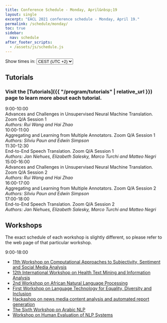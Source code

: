 ```yaml
---
title: Conference Schedule - Monday, April&nbsp;19
layout: single
excerpt: "EACL 2021 conference schedule - Monday, April 19."
permalink: /schedule/monday/
toc: true
sidebar:
  nav: schedule
after_footer_scripts:
  - /assets/js/schedule.js
---
```

<div class="schedule-header-container">
  <div class="schedule-header">
    <div class="time-control">
      <span>Show times in:</span>
      <select id="show-time">
        <option value="default">CEST (UTC +2)</option>
        <option value="local" id="option-local">My local time</option>
      </select>
    </div>
  </div>
</div>

## Tutorials

### Visit the [Tutorials]({{ "/program/tutorials" | relative_url }}) page to learn more about each tutorial.

<div class="schedule" markdown="0">
  <div class="schedule-element">
    <div class="schedule-element-title">
      <div class="time-wrapper">
        <span class="time">9:00</span>-<span class="time">10:00</span>
      </div>
      <div>
        Advances and Challenges in Unsupervised Neural Machine Translation. Zoom&nbsp;Q/A Session&nbsp;1<br>
        <em>Authors: Rui&nbsp;Wang and Hai&nbsp;Zhao</em>
      </div>
    </div>
  </div>
  <div class="schedule-element">
    <div class="schedule-element-title">
      <div class="time-wrapper">
        <span class="time">10:00</span>-<span class="time">11:00</span>
      </div>
      <div>
        Aggregating and Learning from Multiple Annotators. Zoom&nbsp;Q/A Session&nbsp;1<br>
        <em>Authors: Silviu&nbsp;Paun and Edwin&nbsp;Simpson</em>
      </div>
    </div>
  </div>
  <div class="schedule-element">
    <div class="schedule-element-title">
      <div class="time-wrapper">
        <span class="time">11:30</span>-<span class="time">12:30</span>
      </div>
      <div>
        End-to-End Speech Translation. Zoom&nbsp;Q/A Session&nbsp;1<br>
        <em>Authors: Jan&nbsp;Niehues, Elizabeth&nbsp;Salesky, Marco&nbsp;Turchi and Matteo&nbsp;Negri</em>
      </div>
    </div>
  </div>
  <div class="schedule-element">
    <div class="schedule-element-title">
      <div class="time-wrapper">
        <span class="time">15:00</span>-<span class="time">16:00</span>
      </div>
      <div>
        Advances and Challenges in Unsupervised Neural Machine Translation. Zoom&nbsp;Q/A Session&nbsp;2<br>
        <em>Authors: Rui&nbsp;Wang and Hai&nbsp;Zhao</em>
      </div>
    </div>
  </div>
  <div class="schedule-element">
    <div class="schedule-element-title">
      <div class="time-wrapper">
        <span class="time">16:00</span>-<span class="time">17:00</span>
      </div>
      <div>
        Aggregating and Learning from Multiple Annotators. Zoom&nbsp;Q/A Session&nbsp;2<br>
        <em>Authors: Silviu&nbsp;Paun and Edwin&nbsp;Simpson</em>
      </div>
    </div>
  </div>
  <div class="schedule-element">
    <div class="schedule-element-title">
      <div class="time-wrapper">
        <span class="time">17:00</span>-<span class="time">18:00</span>
      </div>
      <div>
        End-to-End Speech Translation. Zoom&nbsp;Q/A Session&nbsp;2<br>
        <em>Authors: Jan&nbsp;Niehues, Elizabeth&nbsp;Salesky, Marco&nbsp;Turchi and Matteo&nbsp;Negri</em>
      </div>
    </div>
  </div>
</div>

## Workshops

The exact schedule of each workshop is slightly different, so please refer to the web page of that particular workshop.

<div class="schedule" markdown="0">
  <div class="schedule-element">
    <div class="schedule-element-title">
      <div class="time-wrapper">
        <span class="time">9:00</span>-<span class="time">18:00</span>
      </div>
      <div>
        <ul class="list--small-padding">
          <li>
            <a href="https://wt-public.emm4u.eu/wassa2021/" target="_blank" rel="noopener noreferrer">
              11th Workshop on Computational Approaches to Subjectivity, Sentiment and Social Media Analysis
            </a>
          </li>
          <li>
            <a href="https://louhi2021.fbk.eu/" target="_blank" rel="noopener noreferrer">
              12th International Workshop on Health Text Mining and Information Analysis
            </a>
          </li>
          <li>
            <a href="https://sites.google.com/view/africanlp-workshop" target="_blank" rel="noopener noreferrer">
              2nd Workshop on African Natural Language Processing
            </a>
          </li>
          <li>
            <a href="https://sites.google.com/view/lt-edi-2021/home" target="_blank" rel="noopener noreferrer">
              First Workshop on Language Technology for Equality, Diversity and Inclusion
            </a>
          </li>
          <li>
            <a href="http://embeddia.eu/hackashop2021/" target="_blank" rel="noopener noreferrer">
              Hackashop on news media content analysis and automated report generation
            </a>
          </li>
          <li>
            <a href="http://wanlp2021.arabic-nlp.net/" target="_blank" rel="noopener noreferrer">
              The Sixth Workshop on Arabic NLP
            </a>
          </li>
          <li>
            <a href="https://humeval.github.io/" target="_blank" rel="noopener noreferrer">
              Workshop on Human Evaluation of NLP Systems
            </a>
          </li>
        </ul>
      </div>
    </div>
  </div>
</div>